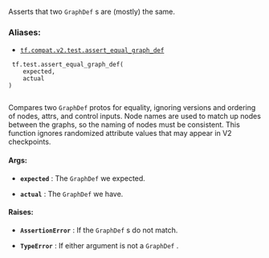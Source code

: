 Asserts that two  `GraphDef` s are (mostly) the same.



### Aliases:

- [ `tf.compat.v2.test.assert_equal_graph_def` ](/api_docs/python/tf/test/assert_equal_graph_def)



```
 tf.test.assert_equal_graph_def(
    expected,
    actual
)
 
```

Compares two  `GraphDef`  protos for equality, ignoring versions and ordering of
nodes, attrs, and control inputs.  Node names are used to match up nodes
between the graphs, so the naming of nodes must be consistent. This function
ignores randomized attribute values that may appear in V2 checkpoints.



#### Args:

- **`expected`** : The  `GraphDef`  we expected.

- **`actual`** : The  `GraphDef`  we have.



#### Raises:

- **`AssertionError`** : If the  `GraphDef` s do not match.

- **`TypeError`** : If either argument is not a  `GraphDef` .

